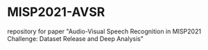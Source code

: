 # MISP2021-AVSR
repository for paper "Audio-Visual Speech Recognition in MISP2021 Challenge: Dataset Release and Deep Analysis"
